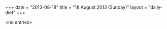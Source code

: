 +++
date = "2013-08-18"
title = "18 August 2013 (Sunday)"
layout = "daily-diet"
+++


\<no entries\>


